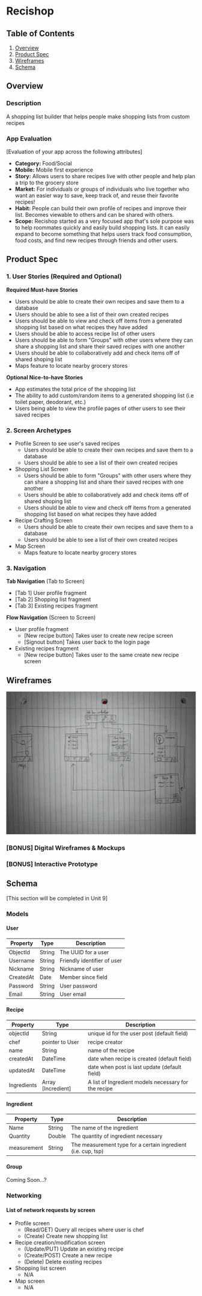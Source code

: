 # Recishop

## Table of Contents
1. [Overview](#Overview)
1. [Product Spec](#Product-Spec)
1. [Wireframes](#Wireframes)
2. [Schema](#Schema)

## Overview
### Description
A shopping list builder that helps people make shopping lists from custom recipes


### App Evaluation
[Evaluation of your app across the following attributes]
- **Category:** Food/Social
- **Mobile:** Mobile first experience
- **Story:** Allows users to share recipes live with other people and help plan a trip to the grocery store
- **Market:** For individuals or groups of individuals who live together who want an easier way to save, keep track of, and reuse their favorite recipes!
- **Habit:** People can build their own profile of recipes and improve their list. Becomes viewable to others and can be shared with others.
- **Scope:** Recishop started as a very focused app that's sole purpose was to help roommates quickly and easily build shopping lists.  It can easily expand to become something that helps users track food consumption, food costs, and find new recipes through friends and other users.

## Product Spec

### 1. User Stories (Required and Optional)

**Required Must-have Stories**

* Users should be able to create their own recipes and save them to a database
* Users should be able to see a list of their own created recipes
* Users should be able to view and check off items from a generated shopping list based on what recipes they have added
* Users should be able to access recipe list of other users
* Users should be able to form "Groups" with other users where they can share a shopping list and share their saved recipes with one another
* Users should be able to collaboratively add and check items off of shared shoping list 
* Maps feature to locate nearby grocery stores


**Optional Nice-to-have Stories**

* App estimates the total price of the shopping list
* The ability to add custom/random items to a generated shopping list (i.e toilet paper, deodorant, etc.)
* Users being able to view the profile pages of other users to see their saved recipes

### 2. Screen Archetypes

* Profile Screen to see user's saved recipes
    * Users should be able to create their own recipes and save them to a database
    * Users should be able to see a list of their own created recipes
* Shopping List Screen
    * Users should be able to form "Groups" with other users where they can share a shopping list and share their saved recipes with one another
    * Users should be able to collaboratively add and check items off of shared shoping list 
    * Users should be able to view and check off items from a generated shopping list based on what recipes they have added
* Recipe Crafting Screen
    * Users should be able to create their own recipes and save them to a database
    * Users should be able to see a list of their own created recipes
* Map Screen
    * Maps feature to locate nearby grocery stores

### 3. Navigation

**Tab Navigation** (Tab to Screen)

* [Tab 1] User profile fragment
* [Tab 2] Shopping list fragment
* [Tab 3] Existing recipes fragment

**Flow Navigation** (Screen to Screen)

* User profile fragment
   * [New recipe button] Takes user to create new recipe screen
   * [Signout button] Takes user back to the login page
* Existing recipes fragment
   * [New recipe button] Takes user to the same create new recipe screen

## Wireframes
<img src="https://github.com/Recishop/Recishop/blob/main/wireframeInitial.jpg" width=600>

### [BONUS] Digital Wireframes & Mockups

### [BONUS] Interactive Prototype

## Schema 
[This section will be completed in Unit 9]

### Models
#### User
| Property      |Type           | Description                 |
| ------------- |-------------  | ------                      |
| ObjectId      | String        | The UUID for a user         |
| Username      | String        | Friendly identifier of user |
| Nickname      | String        | Nickname of user            |
| CreatedAt     | Date          | Member since field          |
| Password      | String        | User password               | 
| Email         | String        | User email                  |


#### Recipe
| Property      |Type           | Description  |
| ------------- |-------------| ----- |
| objectId | String      |    unique id for the user post (default field) |
| chef    | pointer to User | recipe creator |
| name      | String      | name of the recipe |
| createdAt | DateTime      |    date when recipe is created (default field)
| updatedAt | DateTime      |    date when post is last update (default field) |
| Ingredients | Array [Incredient] | A list of Ingredient models necessary for the recipe 

#### Ingredient
| Property     | Type         | Description | 
| --------     | ---          | ----------- |
| Name         | String       | The name of the ingredient |
| Quantity     | Double       | The quantity of ingredient necessary 
| measurement | String      |    The measurement type for a certain ingredient (i.e. cup, tsp) |

#### Group
Coming Soon...?


### Networking
#### List of network requests by screen
- Profile screen
    - (Read/GET) Query all recipes where user is chef
    - (Create) Create new shopping list
- Recipe creation/modification screen
    - (Update/PUT) Update an existing recipe
    - (Create/POST) Create a new recipe
    - (Delete) Delete existing recipes
- Shopping list screen
    - N/A
- Map screen
    - N/A